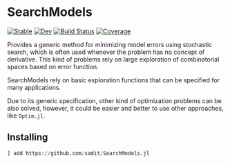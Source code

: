 # SearchModels

[![Stable](https://img.shields.io/badge/docs-stable-blue.svg)](https://sadit.github.io/SearchModels.jl/stable)
[![Dev](https://img.shields.io/badge/docs-dev-blue.svg)](https://sadit.github.io/SearchModels.jl/dev)
[![Build Status](https://github.com/sadit/SearchModels.jl/workflows/CI/badge.svg)](https://github.com/sadit/SearchModels.jl/actions)
[![Coverage](https://codecov.io/gh/sadit/SearchModels.jl/branch/main/graph/badge.svg)](https://codecov.io/gh/sadit/SearchModels.jl)


Provides a generic method for minimizing model errors using stochastic search, which is often used whenever the problem has no concept of derivative. This kind of problems rely on large exploration of combinatorial spaces based on error function.

SearchModels rely on basic exploration functions that can be specified for many applications.

Due to its generic specification, other kind of optimization problems can be also solved, however, it could be easier and better to use other approaches, like `Optim.jl`.

## Installing

```julia
] add https://github.com/sadit/SearchModels.jl
```


